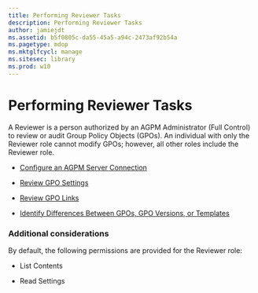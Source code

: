 ```yaml
---
title: Performing Reviewer Tasks
description: Performing Reviewer Tasks
author: jamiejdt
ms.assetid: b5f0805c-da55-45a5-a94c-2473af92b54a
ms.pagetype: mdop
ms.mktglfcycl: manage
ms.sitesec: library
ms.prod: w10
---
```



# Performing Reviewer Tasks


A Reviewer is a person authorized by an AGPM Administrator (Full Control) to review or audit Group Policy Objects (GPOs). An individual with only the Reviewer role cannot modify GPOs; however, all other roles include the Reviewer role.

-   [Configure an AGPM Server Connection](configure-an-agpm-server-connection-agpm40.md)

-   [Review GPO Settings](review-gpo-settings-agpm40.md)

-   [Review GPO Links](review-gpo-links-agpm40.md)

-   [Identify Differences Between GPOs, GPO Versions, or Templates](identify-differences-between-gpos-gpo-versions-or-templates-agpm40.md)

### Additional considerations

By default, the following permissions are provided for the Reviewer role:

-   List Contents

-   Read Settings

 

 





